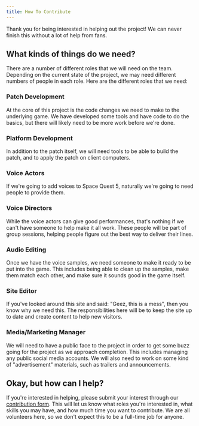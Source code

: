 ```yaml
---
title: How To Contribute
---
```


Thank you for being interested in helping out the project! We can never finish this without a lot of help from fans.

## What kinds of things do we need?

There are a number of different roles that we will need on the team. Depending on the current state of the project, we may need different numbers of people
in each role. Here are the different roles that we need:

### Patch Development

At the core of this project is the code changes we need to make to the underlying game. We have developed some tools and have code to do the basics, but there will likely need to be more work before we're done.

### Platform Development

In addition to the patch itself, we will need tools to be able to build the patch, and to apply the patch on client computers.

### Voice Actors

If we're going to add voices to Space Quest 5, naturally we're going to need people to provide them.

### Voice Directors

While the voice actors can give good performances, that's nothing if we can't have someone to help make it all work. These people will be part of group sessions, helping people figure out the best way to deliver their lines.

### Audio Editing

Once we have the voice samples, we need someone to make it ready to be put into the game. This includes being able to clean up the samples, make them match each other, and make sure it sounds good in the game itself.

### Site Editor

If you've looked around this site and said: "Geez, this is a mess", then you know why we need this. The responsibilities here will be to keep the site up to date and create content to help new visitors.

### Media/Marketing Manager

We will need to have a public face to the project in order to get some buzz going for the project as we approach completion. This includes managing any public social media accounts. We will also need to work on some kind of "advertisement" materials, such as trailers and announcements.

## Okay, but how can I help?

If you're interested in helping, please submit your interest through our [contribution form][ContributionForm]. This will let us know what roles you're interested in, what skills you may have, and how much time you want to contribute. We are all volunteers here, so we don't expect this to be a full-time job for anyone.

[ContributionForm]: https://docs.google.com/forms/d/e/1FAIpQLSdk1VqenAdrqx0JNzAE2xjDCq1efGv4mgOm47bDvgEF_mMqkw/viewform
